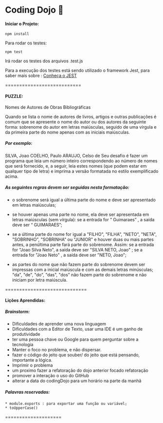 
# Coding Dojo :mount_fuji:
#### Iniciar o Projeto:

```npm install```

Para rodar os testes:

```npm test```

Irá rodar os testes dos arquivos <arquivo>.test.js

Para a execução dos testes está sendo utilizado o framework Jest, para saber mais sobre :
[Conheça o JEST](https://jestjs.io/ "Clique e acesse agora!")


===========================

#### PUZZLE:

Nomes de Autores de Obras Bibliográficas

Quando se lista o nome de autores de livros, artigos e outras publicações é comum que se apresente o nome do autor ou dos autores da seguinte forma: sobrenome do autor em letras maiúsculas, seguido de uma vírgula e da primeira parte do nome apenas com as iniciais maiúsculas.

##### Por exemplo:
SILVA, Joao
COELHO, Paulo
ARAUJO, Celso de
Seu desafio é fazer um programa que leia um número inteiro correspondendo ao número de nomes que será fornecido, e, a seguir, leia estes nomes (que podem estar em qualquer tipo de letra) e imprima a versão formatada no estilo exemplificado acima.

##### As seguintes regras devem ser seguidas nesta formatação:

* o sobrenome será igual a última parte do nome e deve ser apresentado em letras maiúsculas;

* se houver apenas uma parte no nome, ela deve ser apresentada em letras maiúsculas (sem vírgula): se a entrada for “ Guimaraes” , a saída deve ser “ GUIMARAES”;

* se a última parte do nome for igual a "FILHO", "FILHA", "NETO", "NETA", "SOBRINHO", "SOBRINHA" ou "JUNIOR" e houver duas ou mais partes antes, a penúltima parte fará parte do sobrenome. Assim: se a entrada for "Joao Silva Neto", a saída deve ser "SILVA NETO, Joao" ; se a entrada for "Joao Neto" , a saída deve ser "NETO, Joao";

* as partes do nome que não fazem parte do sobrenome devem ser impressas com a inicial maiúscula e com as demais letras minúsculas;
"da", "de", "do", "das", "dos" não fazem parte do sobrenome e não iniciam por letra maiúscula.


=============================

#### Lições Aprendidas:

##### Brainstorm:

   * Dificuldades de aprender uma nova linguagem
   * Dificuldades com a Editor de Texto, usar uma IDE é um ganho de produtividade
   * ter uma pessoa chave ou Google para quem perguntar sobre a tecnologia 
   * Manter o foco no problema, e não dispersar.
   * fazer o código do jeito que souber/ do jeito que está pensando, importante a lógica.
   * Imprimir o problema
   * um proximo fazer a refatoração do dojo anterior focado refatoração 
   * promover a interação o uso do GitHub  
   * alterar a data do codingDojo para um horário na parte da manhã

##### Palavras reservadas:
    * module.exports : para exportar uma função ou variável;
    * toUpperCase()
    
====================

